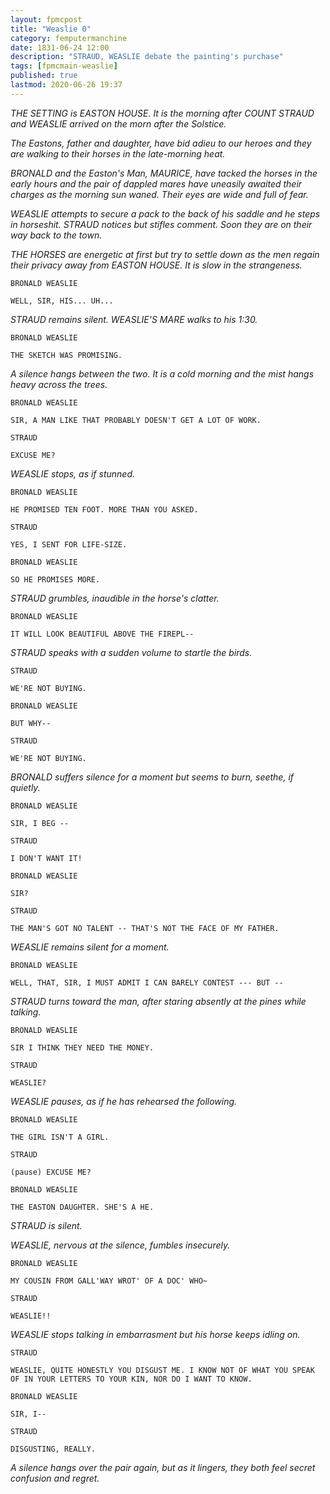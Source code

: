 ```yaml
---
layout: fpmcpost 
title: "Weaslie 0" 
category: femputermanchine 
date: 1831-06-24 12:00 
description: "STRAUD, WEASLIE debate the painting's purchase" 
tags: [fpmcmain-weaslie] 
published: true 
lastmod: 2020-06-26 19:37 
---
```


<i>THE SETTING is EASTON HOUSE. It is the morning after COUNT STRAUD and WEASLIE arrived on the morn after the Solstice.</i>

<i>The Eastons, father and daughter, have bid adieu to our heroes and they are walking to their horses in the late-morning heat.</i>

<i>BRONALD and the Easton's Man, MAURICE, have tacked the horses in the early hours and the pair of dappled mares have uneasily awaited their charges as the morning sun waned. Their eyes are wide and full of fear.</i>

<i>WEASLIE attempts to secure a pack to the back of his saddle and he steps in horseshit. STRAUD notices but stifles comment. Soon they are on their way back to the town.</i>

<i>THE HORSES are energetic at first but try to settle down as the men regain their privacy away from EASTON HOUSE. It is slow in the strangeness.</i>

```
BRONALD WEASLIE 

WELL, SIR, HIS... UH...
```

<I>STRAUD remains silent. WEASLIE'S MARE walks to his 1:30.</i>

```
BRONALD WEASLIE 

THE SKETCH WAS PROMISING.
```

<I>A silence hangs between the two. It is a cold morning and the mist hangs heavy across the trees.</i>

```
BRONALD WEASLIE 

SIR, A MAN LIKE THAT PROBABLY DOESN'T GET A LOT OF WORK.
```

```
STRAUD

EXCUSE ME?
```

<I>WEASLIE stops, as if stunned.</i>

```
BRONALD WEASLIE 

HE PROMISED TEN FOOT. MORE THAN YOU ASKED. 
```

```
STRAUD 

YES, I SENT FOR LIFE-SIZE.
```

```
BRONALD WEASLIE 

SO HE PROMISES MORE.
```

<I>STRAUD grumbles, inaudible in the horse's clatter.</i>

```
BRONALD WEASLIE

IT WILL LOOK BEAUTIFUL ABOVE THE FIREPL--
```

<i>STRAUD speaks with a sudden volume to startle the birds.</i>

```
STRAUD 

WE'RE NOT BUYING.
```

```
BRONALD WEASLIE 

BUT WHY--
```

```
STRAUD 

WE'RE NOT BUYING.
```

<i>BRONALD suffers silence for a moment but seems to burn, seethe, if quietly.</i>

```
BRONALD WEASLIE 

SIR, I BEG --
```

```
STRAUD 

I DON'T WANT IT!
```

```
BRONALD WEASLIE 

SIR?
```

```
STRAUD 

THE MAN'S GOT NO TALENT -- THAT'S NOT THE FACE OF MY FATHER.
```

<I>WEASLIE remains silent for a moment.</i>

```
BRONALD WEASLIE

WELL, THAT, SIR, I MUST ADMIT I CAN BARELY CONTEST --- BUT -- 
```

<I>STRAUD turns toward the man, after staring absently at the pines while talking.</i>

```
BRONALD WEASLIE 

SIR I THINK THEY NEED THE MONEY.
```

```
STRAUD 

WEASLIE?
```

<I>WEASLIE pauses, as if he has rehearsed the following.</i>

```
BRONALD WEASLIE 

THE GIRL ISN'T A GIRL.
```

```
STRAUD 

(pause) EXCUSE ME?
```

```
BRONALD WEASLIE 

THE EASTON DAUGHTER. SHE'S A HE.
```

<I>STRAUD is silent.</i>

<I>WEASLIE, nervous at the silence, fumbles insecurely.</i>

```
BRONALD WEASLIE 

MY COUSIN FROM GALL'WAY WROT' OF A DOC' WHO~
```

```
STRAUD 

WEASLIE!!
```

<I>WEASLIE stops talking in embarrasment but his horse keeps idling on.</i>

```
STRAUD 

WEASLIE, QUITE HONESTLY YOU DISGUST ME. I KNOW NOT OF WHAT YOU SPEAK OF IN YOUR LETTERS TO YOUR KIN, NOR DO I WANT TO KNOW. 
```

```
BRONALD WEASLIE 

SIR, I--
```

```
STRAUD 

DISGUSTING, REALLY.
```

<i>A silence hangs over the pair again, but as it lingers, they both feel secret confusion and regret.</i>
